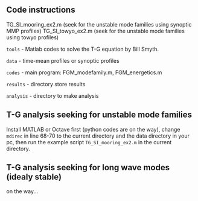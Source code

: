 Code instructions
-------------------------

TG_SI_mooring_ex2.m (seek for the unstable mode families using synoptic MMP profiles)
TG_SI_towyo_ex2.m (seek for the unstable mode families using towyo profiles)

`tools`    - Matlab codes to solve the T-G equation by Bill Smyth.

`data`     - time-mean profiles or synoptic profiles

`codes`    - main program: FGM_modefamily.m, FGM_energetics.m   	       

`results`  - directory store results

`analysis` - directory to make analysis

T-G analysis seeking for unstable mode families
-------------------------
Install MATLAB or Octave first (python codes are on the way), change `mdirec` in line 68-70 to the current directory and the data directory in your pc, then run the example script `TG_SI_mooring_ex2.m` in the current directory. 

T-G analysis seeking for long wave modes (idealy stable)
-------------------------
on the way...
